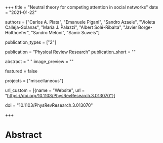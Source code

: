 +++
title = "Neutral theory for competing attention in social networks"
date = "2021-01-22"

authors = ["Carlos A. Plata", "Emanuele Pigani", "Sandro Azaele", "Violeta Calleja-Solanas", "María J. Palazzi", "Albert Solé-Ribalta", "Javier Borge-Holthoefer", "Sandro Meloni", "Samir Suweis"]

publication_types = ["2"]

publication = "Physical Review Research"
publication_short = ""

abstract = " "
image_preview = ""

featured = false

projects = ["miscellaneous"]

url_custom = [{name = "Website", url = "https://doi.org/10.1103/PhysRevResearch.3.013070"}]

doi = "10.1103/PhysRevResearch.3.013070"

+++
# Abstract
